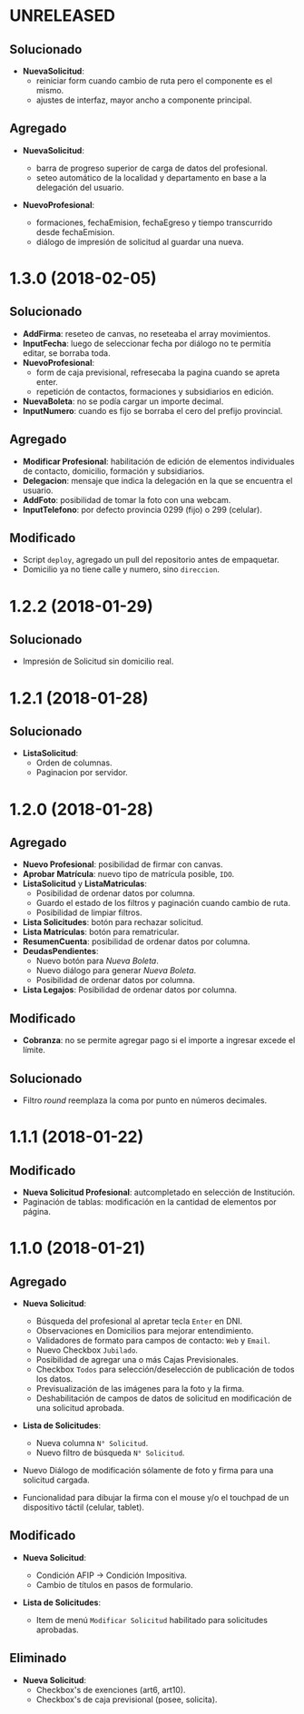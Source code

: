# UNRELEASED

## Solucionado

- **NuevaSolicitud**: 
    - reiniciar form cuando cambio de ruta pero el componente es el mismo.
    - ajustes de interfaz, mayor ancho a componente principal.

## Agregado

- **NuevaSolicitud**: 
    - barra de progreso superior de carga de datos del profesional.
    - seteo automático de la localidad y departamento en base a la delegación del usuario.
    
- **NuevoProfesional**: 
    - formaciones, fechaEmision, fechaEgreso y tiempo transcurrido desde fechaEmision.
    - diálogo de impresión de solicitud al guardar una nueva.


# 1.3.0 (2018-02-05)

## Solucionado

- **AddFirma**: reseteo de canvas, no reseteaba el array movimientos.
- **InputFecha**: luego de seleccionar fecha por diálogo no te permitía editar, se borraba toda.
- **NuevoProfesional**: 
    - form de caja previsional, refresecaba la pagina cuando se apreta enter.
    - repetición de contactos, formaciones y subsidiarios en edición.
- **NuevaBoleta**: no se podía cargar un importe decimal.
- **InputNumero**: cuando es fijo se borraba el cero del prefijo provincial.

## Agregado

- **Modificar Profesional**: habilitación de edición de elementos individuales de contacto, domicilio, formación y subsidiarios.
- **Delegacion**: mensaje que indica la delegación en la que se encuentra el usuario.
- **AddFoto**: posibilidad de tomar la foto con una webcam.
- **InputTelefono**: por defecto provincia 0299 (fijo) o 299 (celular).

## Modificado

- Script `deploy`, agregado un pull del repositorio antes de empaquetar.
- Domicilio ya no tiene calle y numero, sino `direccion`.


# 1.2.2 (2018-01-29)

## Solucionado

- Impresión de Solicitud sin domicilio real.

# 1.2.1 (2018-01-28)

## Solucionado

- **ListaSolicitud**: 
    - Orden de columnas.
    - Paginacion por servidor.

# 1.2.0 (2018-01-28)

## Agregado

- **Nuevo Profesional**: posibilidad de firmar con canvas.
- **Aprobar Matrícula**: nuevo tipo de matrícula posible, `IDO`.
- **ListaSolicitud** y **ListaMatriculas**:
    - Posibilidad de ordenar datos por columna.
    - Guardo el estado de los filtros y paginación cuando cambio de ruta.
    - Posibilidad de limpiar filtros.
- **Lista Solicitudes**: botón para rechazar solicitud.
- **Lista Matrículas**: botón para rematricular.
- **ResumenCuenta**: posibilidad de ordenar datos por columna.
- **DeudasPendientes**: 
    - Nuevo botón para *Nueva Boleta*.
    - Nuevo diálogo para generar *Nueva Boleta*.
    - Posibilidad de ordenar datos por columna.
- **Lista Legajos**: Posibilidad de ordenar datos por columna.    

## Modificado

- **Cobranza**: no se permite agregar pago si el importe a ingresar excede el límite.    

## Solucionado
- Filtro *round* reemplaza la coma por punto en números decimales.



# 1.1.1 (2018-01-22)

## Modificado
- **Nueva Solicitud Profesional**: autcompletado en selección de Institución.
- Paginación de tablas: modificación en la cantidad de elementos por página.

# 1.1.0 (2018-01-21)

## Agregado

- **Nueva Solicitud**:
    * Búsqueda del profesional al apretar tecla `Enter` en DNI.
    * Observaciones en Domicilios para mejorar entendimiento.
    * Validadores de formato para campos de contacto: `Web` y `Email`.
    * Nuevo Checkbox `Jubilado`.
    * Posibilidad de agregar una o más Cajas Previsionales.
    * Checkbox `Todos` para selección/deselección de publicación de todos   los datos.
    * Previsualización de las imágenes para la foto y la firma.
    * Deshabilitación de campos de datos de solicitud en modificación de una solicitud aprobada.

- **Lista de Solicitudes**:
    * Nueva columna `N° Solicitud`.
    * Nuevo filtro de búsqueda `N° Solicitud`.

- Nuevo Diálogo de modificación sólamente de foto y firma para una solicitud cargada.
- Funcionalidad para dibujar la firma con el mouse y/o el touchpad de un dispositivo táctil (celular, tablet).


## Modificado
- **Nueva Solicitud**:
    * Condición AFIP -> Condición Impositiva.
    * Cambio de títulos en pasos de formulario.

- **Lista de Solicitudes**:
    * Item de menú `Modificar Solicitud` habilitado para solicitudes aprobadas.

## Eliminado
- **Nueva Solicitud**:
    * Checkbox's de exenciones (art6, art10).
    * Checkbox's de caja previsional (posee, solicita).
